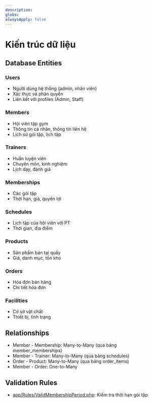 ```yaml
---
description: 
globs: 
alwaysApply: false
---
```

# Kiến trúc dữ liệu

## Database Entities

### Users
- Người dùng hệ thống (admin, nhân viên)
- Xác thực và phân quyền
- Liên kết với profiles (Admin, Staff)

### Members
- Hội viên tập gym
- Thông tin cá nhân, thông tin liên hệ
- Lịch sử gói tập, lịch tập

### Trainers
- Huấn luyện viên
- Chuyên môn, kinh nghiệm
- Lịch dạy, đánh giá

### Memberships
- Các gói tập
- Thời hạn, giá, quyền lợi

### Schedules
- Lịch tập của hội viên với PT
- Thời gian, địa điểm

### Products
- Sản phẩm bán tại quầy
- Giá, danh mục, tồn kho

### Orders
- Hóa đơn bán hàng
- Chi tiết hóa đơn

### Facilities
- Cơ sở vật chất
- Thiết bị, tình trạng

## Relationships
- Member - Membership: Many-to-Many (qua bảng member_memberships)
- Member - Trainer: Many-to-Many (qua bảng schedules)
- Order - Product: Many-to-Many (qua bảng order_items)
- Member - Order: One-to-Many

## Validation Rules
- [app/Rules/ValidMembershipPeriod.php](mdc:app/Rules/ValidMembershipPeriod.php): Kiểm tra thời hạn gói tập
